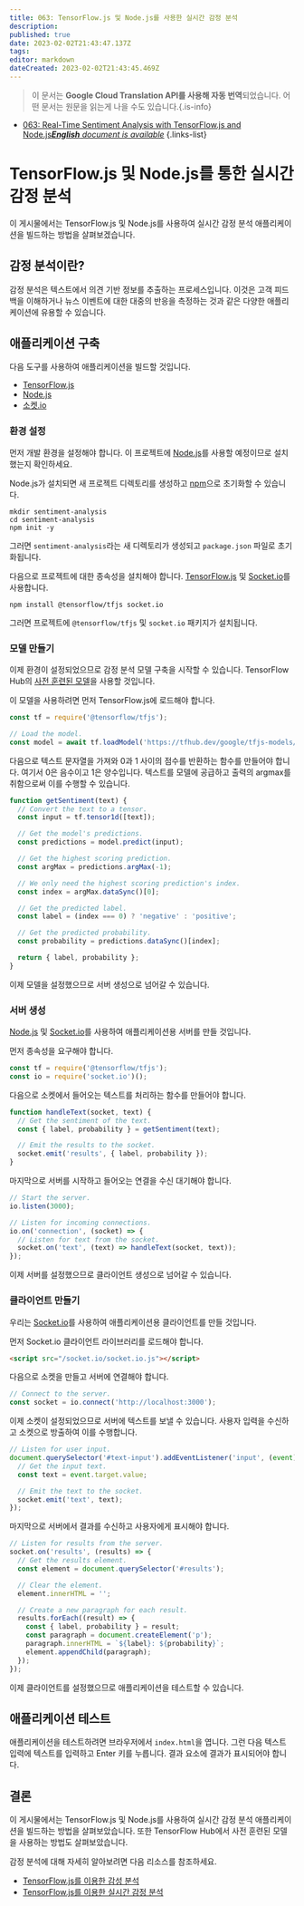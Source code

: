```yaml
---
title: 063: TensorFlow.js 및 Node.js를 사용한 실시간 감정 분석
description: 
published: true
date: 2023-02-02T21:43:47.137Z
tags: 
editor: markdown
dateCreated: 2023-02-02T21:43:45.469Z
---
```


> 이 문서는 **Google Cloud Translation API를 사용해 자동 번역**되었습니다.
어떤 문서는 원문을 읽는게 나을 수도 있습니다.{.is-info}



- [063: Real-Time Sentiment Analysis with TensorFlow.js and Node.js***English** document is available*](/en/Knowledge-base/TensorFlow-js/Learning/063-real-time-sentiment-analysis-with-tensorflow-js-and-node-js)
{.links-list}


# TensorFlow.js 및 Node.js를 통한 실시간 감정 분석

이 게시물에서는 TensorFlow.js 및 Node.js를 사용하여 실시간 감정 분석 애플리케이션을 빌드하는 방법을 살펴보겠습니다.

## 감정 분석이란?

감정 분석은 텍스트에서 의견 기반 정보를 추출하는 프로세스입니다. 이것은 고객 피드백을 이해하거나 뉴스 이벤트에 대한 대중의 반응을 측정하는 것과 같은 다양한 애플리케이션에 유용할 수 있습니다.

## 애플리케이션 구축

다음 도구를 사용하여 애플리케이션을 빌드할 것입니다.

- [TensorFlow.js](https://js.tensorflow.org/)
- [Node.js](https://nodejs.org/en/)
- [소켓.io](https://socket.io/)

### 환경 설정

먼저 개발 환경을 설정해야 합니다. 이 프로젝트에 [Node.js](https://nodejs.org/en/)를 사용할 예정이므로 설치했는지 확인하세요.

Node.js가 설치되면 새 프로젝트 디렉토리를 생성하고 [npm](https://www.npmjs.com/)으로 초기화할 수 있습니다.

```
mkdir sentiment-analysis
cd sentiment-analysis
npm init -y
```

그러면 `sentiment-analysis`라는 새 디렉토리가 생성되고 `package.json` 파일로 초기화됩니다.

다음으로 프로젝트에 대한 종속성을 설치해야 합니다. [TensorFlow.js](https://js.tensorflow.org/) 및 [Socket.io](https://socket.io/)를 사용합니다.

```
npm install @tensorflow/tfjs socket.io
```

그러면 프로젝트에 `@tensorflow/tfjs` 및 `socket.io` 패키지가 설치됩니다.

### 모델 만들기

이제 환경이 설정되었으므로 감정 분석 모델 구축을 시작할 수 있습니다. TensorFlow Hub의 [사전 훈련된 모델](https://tfhub.dev/google/tfjs-models/tfjs-sentiment/2)을 사용할 것입니다.

이 모델을 사용하려면 먼저 TensorFlow.js에 로드해야 합니다.

```javascript
const tf = require('@tensorflow/tfjs');

// Load the model.
const model = await tf.loadModel('https://tfhub.dev/google/tfjs-models/tfjs-sentiment/2/default/1');
```

다음으로 텍스트 문자열을 가져와 0과 1 사이의 점수를 반환하는 함수를 만들어야 합니다. 여기서 0은 음수이고 1은 양수입니다. 텍스트를 모델에 공급하고 출력의 argmax를 취함으로써 이를 수행할 수 있습니다.

```javascript
function getSentiment(text) {
  // Convert the text to a tensor.
  const input = tf.tensor1d([text]);

  // Get the model's predictions.
  const predictions = model.predict(input);

  // Get the highest scoring prediction.
  const argMax = predictions.argMax(-1);

  // We only need the highest scoring prediction's index.
  const index = argMax.dataSync()[0];

  // Get the predicted label.
  const label = (index === 0) ? 'negative' : 'positive';

  // Get the predicted probability.
  const probability = predictions.dataSync()[index];

  return { label, probability };
}
```

이제 모델을 설정했으므로 서버 생성으로 넘어갈 수 있습니다.

### 서버 생성

[Node.js](https://nodejs.org/) 및 [Socket.io](https://socket.io/)를 사용하여 애플리케이션용 서버를 만들 것입니다.

먼저 종속성을 요구해야 합니다.

```javascript
const tf = require('@tensorflow/tfjs');
const io = require('socket.io')();
```

다음으로 소켓에서 들어오는 텍스트를 처리하는 함수를 만들어야 합니다.

```javascript
function handleText(socket, text) {
  // Get the sentiment of the text.
  const { label, probability } = getSentiment(text);

  // Emit the results to the socket.
  socket.emit('results', { label, probability });
}
```

마지막으로 서버를 시작하고 들어오는 연결을 수신 대기해야 합니다.

```javascript
// Start the server.
io.listen(3000);

// Listen for incoming connections.
io.on('connection', (socket) => {
  // Listen for text from the socket.
  socket.on('text', (text) => handleText(socket, text));
});
```

이제 서버를 설정했으므로 클라이언트 생성으로 넘어갈 수 있습니다.

### 클라이언트 만들기

우리는 [Socket.io](https://socket.io/)를 사용하여 애플리케이션용 클라이언트를 만들 것입니다.

먼저 Socket.io 클라이언트 라이브러리를 로드해야 합니다.

```html
<script src="/socket.io/socket.io.js"></script>
```

다음으로 소켓을 만들고 서버에 연결해야 합니다.

```javascript
// Connect to the server.
const socket = io.connect('http://localhost:3000');
```

이제 소켓이 설정되었으므로 서버에 텍스트를 보낼 수 있습니다. 사용자 입력을 수신하고 소켓으로 방출하여 이를 수행합니다.

```javascript
// Listen for user input.
document.querySelector('#text-input').addEventListener('input', (event) => {
  // Get the input text.
  const text = event.target.value;

  // Emit the text to the socket.
  socket.emit('text', text);
});
```

마지막으로 서버에서 결과를 수신하고 사용자에게 표시해야 합니다.

```javascript
// Listen for results from the server.
socket.on('results', (results) => {
  // Get the results element.
  const element = document.querySelector('#results');

  // Clear the element.
  element.innerHTML = '';

  // Create a new paragraph for each result.
  results.forEach((result) => {
    const { label, probability } = result;
    const paragraph = document.createElement('p');
    paragraph.innerHTML = `${label}: ${probability}`;
    element.appendChild(paragraph);
  });
});
```

이제 클라이언트를 설정했으므로 애플리케이션을 테스트할 수 있습니다.

## 애플리케이션 테스트

애플리케이션을 테스트하려면 브라우저에서 `index.html`을 엽니다. 그런 다음 텍스트 입력에 텍스트를 입력하고 Enter 키를 누릅니다. 결과 요소에 결과가 표시되어야 합니다.

## 결론

이 게시물에서는 TensorFlow.js 및 Node.js를 사용하여 실시간 감정 분석 애플리케이션을 빌드하는 방법을 살펴보았습니다. 또한 TensorFlow Hub에서 사전 훈련된 모델을 사용하는 방법도 살펴보았습니다.

감정 분석에 대해 자세히 알아보려면 다음 리소스를 참조하세요.

- [TensorFlow.js를 이용한 감성 분석](https://medium.com/tensorflow/sentiment-analysis-with-tensorflow-js-bccd4d9d4a30)
- [TensorFlow.js를 이용한 실시간 감정 분석](https://www.tensorflow.org/js/tutorials/sentiment/index)